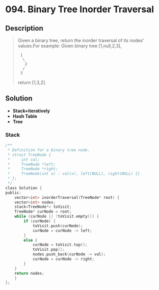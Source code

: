# 094. Binary Tree Inorder Traversal

## Description
> Given a binary tree, return the inorder traversal of its nodes' values.For example: Given binary tree [1,null,2,3],
> ```
>  1
>   \
>    2
>   /
>  3
> ```
> return [1,3,2].

## Solution
- **Stack+iteratively**
- **Hash Table**
- **Tree**


### Stack

```c
/**
 * Definition for a binary tree node.
 * struct TreeNode {
 *     int val;
 *     TreeNode *left;
 *     TreeNode *right;
 *     TreeNode(int x) : val(x), left(NULL), right(NULL) {}
 * };
 */
class Solution {
public:
    vector<int> inorderTraversal(TreeNode* root) {
    vector<int> nodes;
    stack<TreeNode*> toVisit;
    TreeNode* curNode = root;
    while (curNode || !toVisit.empty()) {
        if (curNode) {
            toVisit.push(curNode);
            curNode = curNode -> left;
        }
        else {
            curNode = toVisit.top();
            toVisit.pop();
            nodes.push_back(curNode -> val);
            curNode = curNode -> right;
        }
    }
    return nodes;
    }
};
```

